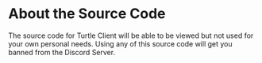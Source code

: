 <h1>About the Source Code</h1>

The source code for Turtle Client will be able to be viewed but not used for your own personal needs. Using any of this source code will get you banned from the Discord Server.
